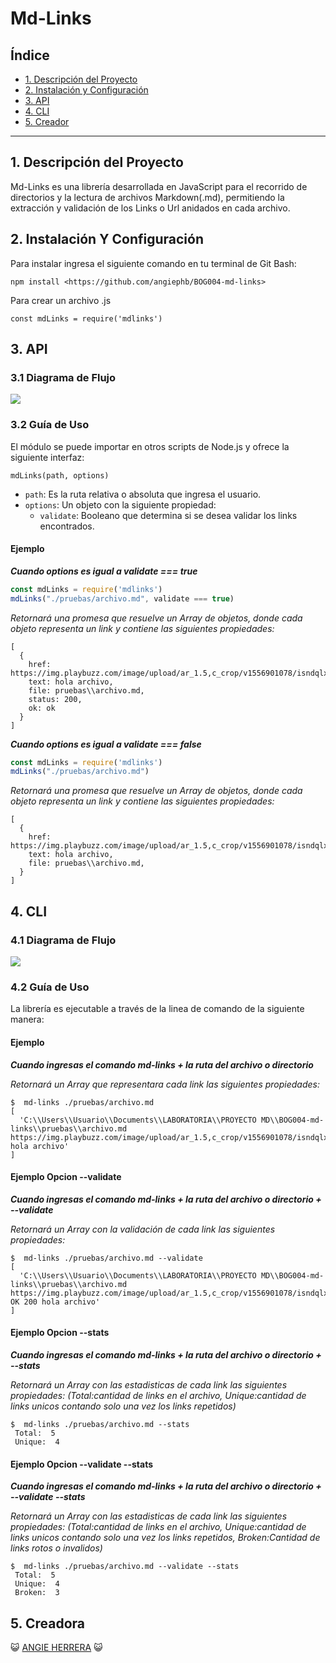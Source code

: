 # Md-Links

## Índice

* [1. Descripción del Proyecto](#1-Descripción-del-Proyecto)
* [2. Instalación y Configuración](#2-Instalación-y-Configuración)
* [3. API](#3-API)
* [4. CLI](#4-CLI)
* [5. Creador](#5-Creador)

***

## 1. Descripción del Proyecto

Md-Links es una librería desarrollada en JavaScript para el recorrido de directorios y la lectura de archivos Markdown(.md),
permitiendo la extracción y validación de los Links o Url anidados en cada archivo.

## 2. Instalación Y Configuración

Para instalar ingresa el siguiente comando en tu terminal de Git Bash:

`npm install <https://github.com/angiephb/BOG004-md-links>`

Para crear un archivo .js

`const mdLinks = require('mdlinks')`

## 3. API

### 3.1 Diagrama de Flujo 

![ ](./img/API.png)

### 3.2 Guía de Uso

El módulo se puede importar en otros scripts de Node.js y ofrece la siguiente interfaz:

`mdLinks(path, options)`

* `path`: Es la ruta relativa o absoluta que ingresa el usuario.
* `options`: Un objeto con la siguiente propiedad:
  - `validate`: Booleano que determina si se desea validar los links encontrados.

#### Ejemplo

**_Cuando options es igual a validate === true_** 

```js
const mdLinks = require('mdlinks')
mdLinks("./pruebas/archivo.md", validate === true)
```
_Retornará una promesa que resuelve un Array de objetos, donde cada objeto representa un link y contiene las siguientes propiedades:_

```
[
  {
    href: https://img.playbuzz.com/image/upload/ar_1.5,c_crop/v1556901078/isndqlxvo8n9fpogzlms.gif,
    text: hola archivo,
    file: pruebas\\archivo.md,
    status: 200,
    ok: ok
  }
]
```

**_Cuando options es igual a validate === false_** 

```js
const mdLinks = require('mdlinks')
mdLinks("./pruebas/archivo.md")
```
_Retornará una promesa que resuelve un Array de objetos, donde cada objeto representa un link y contiene las siguientes propiedades:_

```
[
  {
    href: https://img.playbuzz.com/image/upload/ar_1.5,c_crop/v1556901078/isndqlxvo8n9fpogzlms.gif,
    text: hola archivo,
    file: pruebas\\archivo.md,
  }
]
```

## 4. CLI

### 4.1 Diagrama de Flujo

![ ](./img/CLI.png)

### 4.2 Guía de Uso

La librería es ejecutable a través de la linea de comando de la siguiente manera:

#### Ejemplo 

**_Cuando ingresas el comando md-links + la ruta del archivo o directorio_** 

_Retornará un Array que representara cada link las siguientes propiedades:_

```
$  md-links ./pruebas/archivo.md
[
  'C:\\Users\\Usuario\\Documents\\LABORATORIA\\PROYECTO MD\\BOG004-md-links\\pruebas\\archivo.md https://img.playbuzz.com/image/upload/ar_1.5,c_crop/v1556901078/isndqlxvo8n9fpogzlms.gif hola archivo'
]
```
#### Ejemplo Opcion --validate

**_Cuando ingresas el comando md-links + la ruta del archivo o directorio + --validate_** 

_Retornará un Array con la validación de cada link las siguientes propiedades:_

```
$  md-links ./pruebas/archivo.md --validate
[
  'C:\\Users\\Usuario\\Documents\\LABORATORIA\\PROYECTO MD\\BOG004-md-links\\pruebas\\archivo.md https://img.playbuzz.com/image/upload/ar_1.5,c_crop/v1556901078/isndqlxvo8n9fpogzlms.gif OK 200 hola archivo'
]
```

#### Ejemplo Opcion --stats

**_Cuando ingresas el comando md-links + la ruta del archivo o directorio + --stats_** 

_Retornará un Array con las estadisticas de cada link las siguientes propiedades: (Total:cantidad de links en el archivo, Unique:cantidad de links unicos contando solo una vez los links repetidos)_

```
$  md-links ./pruebas/archivo.md --stats
 Total:  5
 Unique:  4
```
#### Ejemplo Opcion --validate --stats

**_Cuando ingresas el comando md-links + la ruta del archivo o directorio + --validate --stats_** 

_Retornará un Array con las estadisticas de cada link las siguientes propiedades: (Total:cantidad de links en el archivo, Unique:cantidad de links unicos contando solo una vez los links repetidos, Broken:Cantidad de links rotos o invalidos)_

```
$  md-links ./pruebas/archivo.md --validate --stats
 Total:  5 
 Unique:  4
 Broken:  3
```


## 5. Creadora
:smiley_cat:
[ANGIE HERRERA](https://github.com/angiephb/BOG004-md-links) :smiley_cat: